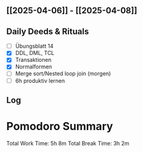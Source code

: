 ## [[2025-04-06]] - [[2025-04-08]]

## Daily Deeds & Rituals
- [ ] Übungsblatt 14
- [x] DDL, DML, TCL 
- [x] Transaktionen
- [x] Normalformen
- [ ] Merge sort/Nested loop join (morgen)
- [ ] 6h produktiv lernen

## Log
# Pomodoro Summary

Total Work Time: 5h 8m
Total Break Time: 3h 2m
